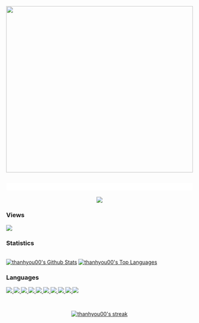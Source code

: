 


<img width="100%" height="450" src="https://images.viblo.asia/13aa3c84-0306-4e60-acd0-c4f8d3f147ca.gif" />

##

<div align="center"  style='border: 10px solid #ffffff'>



 </div> 
</br>

<div align="center">
<a href="https://github.com/thanhyou00">
    <img src="https://readme-typing-svg.herokuapp.com/?lines=1...2...3...4...5...6...7...8...;3000;Love+You+!&center=true&width=500&height=45"/>
</a>
 </div>


### Views

<a href="https://github.com/thanhyou00">
    <img src="https://komarev.com/ghpvc/?username=thanhyou00">
</a>

### Statistics

  <br/>
    <a href="https://github.com/thanhyou00/github-readme-stats"><img alt="thanhyou00's Github Stats" src="https://github-readme-stats.vercel.app/api?username=thanhyou00&show_icons=true&count_private=true&theme=react&hide_border=true&bg_color=0D1117" /></a>
  <a href="https://github.com/thanhyou00/github-readme-stats"><img alt="thanhyou00's Top Languages" src="https://github-readme-stats.vercel.app/api/top-langs/?username=thanhyou00&langs_count=8&count_private=true&layout=compact&theme=react&hide_border=true&bg_color=0D1117" /></a>
  <br/>


### Languages

<p>    
<a href="https://developer.mozilla.org/en-US/docs/Web/JavaScript" target="_blank"> <img src="https://img.icons8.com/color/48/000000/javascript.png"/> </a> 
<a href="https://www.w3.org/html/" target="_blank"> <img src="https://img.icons8.com/color/48/000000/html-5.png"/> </a> 
<a href="https://www.w3schools.com/css/" target="_blank"> <img src="https://img.icons8.com/color/48/000000/css3.png"/> </a> 
<a href="https://www.java.com" target="_blank"> <img src="https://img.icons8.com/color/48/000000/java-coffee-cup-logo.png"/> </a>
<a href="https://www.w3schools.com/sql/" target="_blank"> <img src="https://img.icons8.com/color/48/000000/microsoft-sql-server.png"/> </a>  
<a href="https://www.python.org" target="_blank"> <img src="https://img.icons8.com/color/48/000000/python.png"/> </a> 
<a href="https://www.w3schools.com/cpp/" target="_blank"> <img src="https://img.icons8.com/color/48/000000/c-plus-plus-logo.png"/> </a>  
<a href="https://reactjs.org/" target="_blank"> <img src="https://img.icons8.com/color/48/000000/react-native.png"/> </a> 
<a href="https://getbootstrap.com" target="_blank"> <img src="https://img.icons8.com/color/48/000000/bootstrap.png"/> </a>
<a href="https://angular.io/" target="_blank"> <img src="https://img.icons8.com/color/48/000000/angularjs.png"/> </a>       
</p>
<br>
<p align="center">
    <a href="https://github.com/thanhyou00/github-readme-streak-stats">
        <img title="🔥 Get streak stats for your profile at git.io/streak-stats" alt="thanhyou00's streak" src="https://github-readme-streak-stats.herokuapp.com/?user=thanhyou00&theme=black-ice&hide_border=true&stroke=0000&background=060A0CD0"/>
    </a>
</p>

[youtube]: https://www.youtube.com/channel/UCJrZG7d10z_Xv2fPanjOvzA
[instagram]: https://www.instagram.com/thanhyou00
[twitter]: https://twitter.com/thanhyou00
